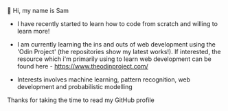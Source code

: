 👋 Hi, my name is Sam

- I have recently started to learn how to code from scratch and willing to learn more!
  
- I am currently learning the ins and outs of web development using the 'Odin Project' (the repositories show my latest works!). If interested, the resource which i'm primarily using to learn web development can be found here - https://www.theodinproject.com/
  
- Interests involves machine learning, pattern recognition, web development and probabilistic modelling

Thanks for taking the time to read my GitHub profile



<!---
SamHughes971/SamHughes971 is a ✨ special ✨ repository because its `README.md` (this file) appears on your GitHub profile.
You can click the Preview link to take a look at your changes.
--->
